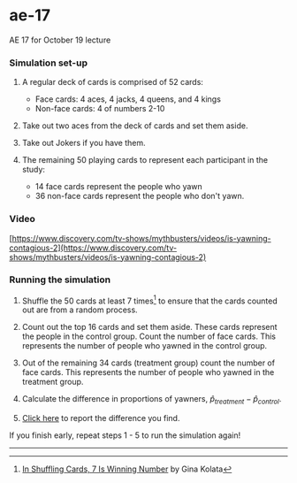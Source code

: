 # ae-17

AE 17 for October 19 lecture

### Simulation set-up

1. A regular deck of cards is comprised of 52 cards:
    - Face cards: 4 aces, 4 jacks, 4 queens, and 4 kings
    - Non-face cards: 4 of numbers 2-10

2. Take out two aces from the deck of cards and set them aside.

3. Take out Jokers if you have them.

4. The remaining 50 playing cards to represent each participant in the study:
    - 14 face cards represent the people who yawn
    - 36 non-face cards represent the people who don't yawn.

### Video

[https://www.discovery.com/tv-shows/mythbusters/videos/is-yawning-contagious-2](https://www.discovery.com/tv-shows/mythbusters/videos/is-yawning-contagious-2)


### Running the simulation

1. Shuffle the 50 cards at least 7 times[^2] to ensure that the cards counted out are from a random process.

2. Count out the top 16 cards and set them aside. These cards represent the people in the control group. Count the number of face cards. This represents the number of people who yawned in the control group.

3. Out of the remaining 34 cards (treatment group) count the number of face cards. This represents the number of people who yawned in the treatment group.

4. Calculate the difference in proportions of yawners, $\hat{p}_{treatment} - \hat{p}_{control}$.

5. [Click here](https://forms.gle/f7rDK6ScLsu6AwB59) to report the difference you find.

If you finish early, repeat steps 1 - 5 to run the simulation again!


<hr>

[^2]: [ In Shuffling Cards, 7 Is Winning Number](http://www.dartmouth.edu/~chance/course/topics/winning_number.html) by Gina Kolata

